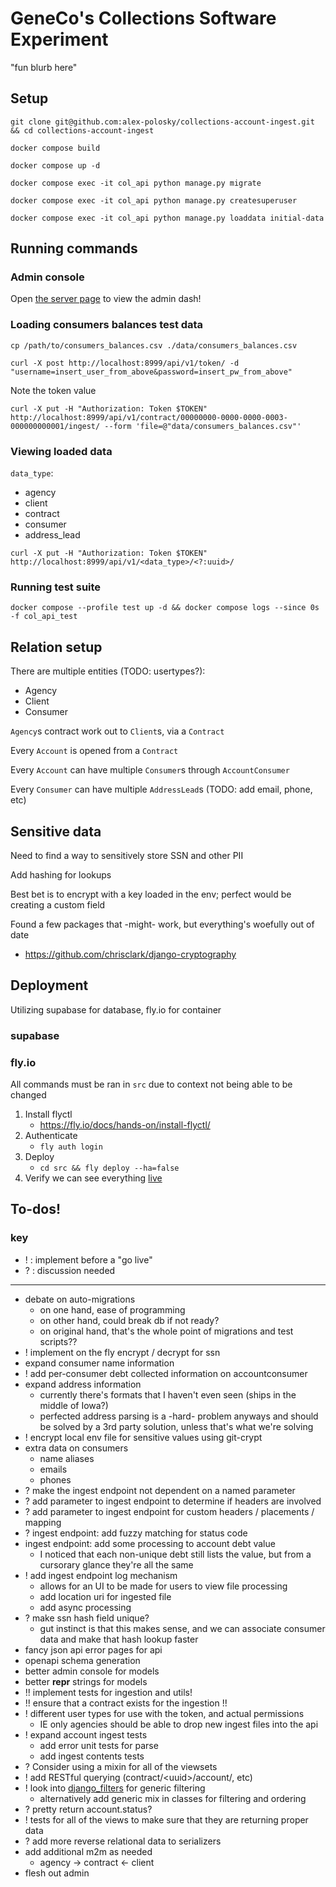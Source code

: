 # GeneCo's Collections Software Experiment

"fun blurb here"

## Setup

`git clone git@github.com:alex-polosky/collections-account-ingest.git && cd collections-account-ingest`

`docker compose build`

`docker compose up -d`

`docker compose exec -it col_api python manage.py migrate`

`docker compose exec -it col_api python manage.py createsuperuser`

`docker compose exec -it col_api python manage.py loaddata initial-data`

## Running commands

### Admin console

Open [the server page](http://localhost:8999/admin/) to view the admin dash!

### Loading consumers balances test data

`cp /path/to/consumers_balances.csv ./data/consumers_balances.csv`

`curl -X post http://localhost:8999/api/v1/token/ -d "username=insert_user_from_above&password=insert_pw_from_above"`

Note the token value

`curl -X put -H "Authorization: Token $TOKEN" http://localhost:8999/api/v1/contract/00000000-0000-0000-0003-000000000001/ingest/ --form 'file=@"data/consumers_balances.csv"'`

### Viewing loaded data

`data_type`:
- agency
- client
- contract
- consumer
- address_lead

`curl -X put -H "Authorization: Token $TOKEN" http://localhost:8999/api/v1/<data_type>/<?:uuid>/`

### Running test suite

`docker compose --profile test up -d && docker compose logs --since 0s -f col_api_test`

## Relation setup

There are multiple entities (TODO: usertypes?):
- Agency
- Client
- Consumer

`Agency`s contract work out to `Client`s, via a `Contract`

Every `Account` is opened from a `Contract`

Every `Account` can have multiple `Consumer`s through `AccountConsumer`

Every `Consumer` can have multiple `AddressLead`s (TODO: add email, phone, etc)

## Sensitive data

Need to find a way to sensitively store SSN and other PII

Add hashing for lookups

Best bet is to encrypt with a key loaded in the env; perfect would be creating a custom field

Found a few packages that -might- work, but everything's woefully out of date
 - https://github.com/chrisclark/django-cryptography

## Deployment

Utilizing supabase for database, fly.io for container

### supabase

### fly.io

All commands must be ran in `src` due to context not being able to be changed

1. Install flyctl
    - https://fly.io/docs/hands-on/install-flyctl/
2. Authenticate
    - `fly auth login`
4. Deploy
    - `cd src && fly deploy --ha=false`
5. Verify we can see everything [live](https://geneco.fly.dev/admin/)

## To-dos!

### key
- ! : implement before a "go live"
- ? : discussion needed

---

- debate on auto-migrations
    - on one hand, ease of programming
    - on other hand, could break db if not ready?
    - on original hand, that's the whole point of migrations and test scripts??
- ! implement on the fly encrypt / decrypt for ssn
- expand consumer name information
- ! add per-consumer debt collected information on accountconsumer
- expand address information
    - currently there's formats that I haven't even seen (ships in the middle of Iowa?)
    - perfected address parsing is a -hard- problem anyways and should be solved by a 3rd party solution, unless that's what we're solving
- ! encrypt local env file for sensitive values using git-crypt
- extra data on consumers
    - name aliases
    - emails
    - phones
- ? make the ingest endpoint not dependent on a named parameter
- ? add parameter to ingest endpoint to determine if headers are involved
- ? add parameter to ingest endpoint for custom headers / placements / mapping
- ? ingest endpoint: add fuzzy matching for status code
- ingest endpoint: add some processing to account debt value
    - I noticed that each non-unique debt still lists the value, but from a cursorary glance they're all the same
- ! add ingest endpoint log mechanism
    - allows for an UI to be made for users to view file processing
    - add location uri for ingested file
    - add async processing
- ? make ssn hash field unique?
    - gut instinct is that this makes sense, and we can associate consumer data and make that hash lookup faster
- fancy json api error pages for api
- openapi schema generation
- better admin console for models
- better __repr__ strings for models
- !! implement tests for ingestion and utils!
- !! ensure that a contract exists for the ingestion !!
- ! different user types for use with the token, and actual permissions
    - IE only agencies should be able to drop new ingest files into the api
- ! expand account ingest tests
    - add error unit tests for parse
    - add ingest contents tests
- ? Consider using a mixin for all of the viewsets
- ! add RESTful querying (contract/\<uuid>/account/, etc)
- ! look into [django_filters](https://pypi.org/project/django-filter/) for generic filtering
    - alternatively add generic mix in classes for filtering and ordering
- ? pretty return account.status?
- ! tests for all of the views to make sure that they are returning proper data
- ? add more reverse relational data to serializers
- add additional m2m as needed
    - agency -> contract <- client
- flesh out admin
